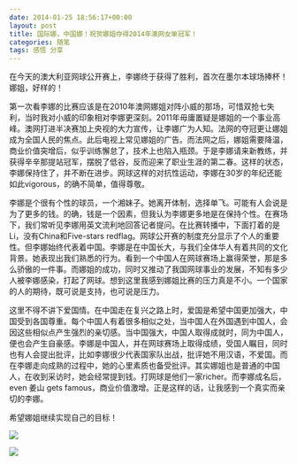 ```yaml
---
date: 2014-01-25 18:56:17+00:00
layout: post
title: 国际娜，中国娜！祝贺娜姐夺得2014年澳网女单冠军！
categories: 随笔
tags: 感悟 分享 
---
```


  在今天的澳大利亚网球公开赛上，李娜终于获得了胜利，首次在墨尔本球场捧杯！娜姐，好样的！
  
  第一次看李娜的比赛应该是在2010年澳网娜姐对阵小威的那场，可惜双抢七失利，当时我对小威的印象相对李娜更深刻。2011年毋庸置疑是娜姐的一个事业高峰。澳网打进半决赛加上央视的大力宣传，让李娜广为人知。法网的夺冠更让娜姐成为全国人民的焦点。此后电视上常见娜姐的广告。而法网之后，娜姐需要降温，商业价值突增后，似乎训练懈怠了，技术上也陷入瓶颈。于是李娜请来新教练，并获得辛辛那提站冠军，摆脱了低谷，反而迎来了职业生涯的第二春。这样的状态，李娜保持住了，并不断在进步。网球这样的对抗性运动，李娜在30岁的年纪还能如此vigorous，的确不简单，值得尊敬。

  李娜是个很有个性的球员，一个湘妹子。她离开体制，选择单飞。可能有人会说是为了更多的钱。的确，钱是一个因素，但我认为李娜更多地是在保持个性。在赛场下，我们常听见李娜用英文流利地回答记者提问。在比赛转播中，下面打着的是Li，没有China和Five-stars redflag。网球公开赛的制度充分显示了个人的重要性。但李娜始终代表着中国。李娜是在中国长大，与我们全体华人有着共同的文化背景。她表现出我们熟悉的行为。看到一个中国人在网球赛场上赢得荣誉，那是多么骄傲的一件事。而娜姐的成功，同时又推动了我国网球事业的发展，不知有多少人被李娜感染，打起了网球。想到这里我感到娜姐比赛的压力真是不小。一个国家的人的期待，既可说是支持，也可说是压力。

  这里不得不讲下爱国情。在中国走在复兴之路上时，爱国是希望中国更加强大，中国受到各国尊重。每个中国人有着很多相似之处，当中国人在外国遇到中国人，会因这些相似点产生强烈的亲切感。当中国强大，中国人取得成就时，同为中国人，便也会产生自豪感。李娜是中国人，并在网球赛场上取得成绩，受国人瞩目，同时也有人会提出批评，比如李娜很少代表国家队出战，批评她不用汉语，不爱国。而在李娜走向成熟的过程中，她的心里素质也备受批评。其实娜姐也是普通的中国人，在收到采访时，她会经常提到钱。打网球是他们一家richer。而李娜成名后，even 姜山 gets famous，商业价值激增。正是这样的话，让我感到一个真实而亲切的李娜。

  希望娜姐继续实现自己的目标！
  
![](https://raw2.github.com/xulihang/xulihang.github.io/master/album/lina2014/lina2.jpg)

![](https://raw2.github.com/xulihang/xulihang.github.io/master/album/lina2014/lina.jpg)